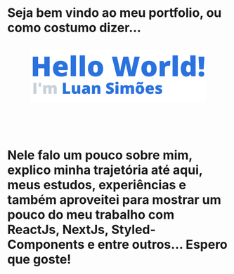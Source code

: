 <h1>
  Seja bem vindo ao meu portfolio, ou como costumo dizer...
  <br />
  <br />
  <div align="center">
    <img src="./public/assets/helloWorld.png" alt="Hello World" />
  </div>
  <br />
  <br />
  <p>
    Nele falo um pouco sobre mim, explico minha trajetória até aqui, meus estudos, experiências e também aproveitei para mostrar um pouco do meu trabalho com ReactJs, NextJs, Styled-Components e entre outros... Espero que goste!
  </p>
</h1>
